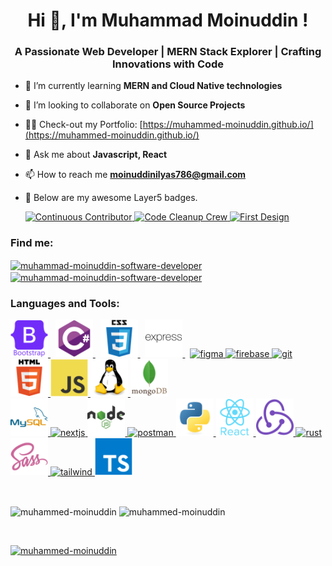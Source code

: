 <h1 align="center">Hi 👋, I'm Muhammad Moinuddin !</h1>
<h3 align="center">A Passionate Web Developer | MERN Stack Explorer | Crafting Innovations with Code</h3>


- 🌱 I’m currently learning **MERN and Cloud Native technologies**

- 👯 I’m looking to collaborate on **Open Source Projects**

- 👨‍💻 Check-out my Portfolio: [https://muhammed-moinuddin.github.io/](https://muhammed-moinuddin.github.io/)

- 💬 Ask me about **Javascript, React**

- 📫 How to reach me **moinuddinilyas786@gmail.com**

- :rocket: Below are my awesome Layer5 badges.

   <a href= "https://meshery.layer5.io/user/dce018e4-dde0-4937-931f-b62de3fd5d42?tab=badges">
    <img width="124px" src = "https://badges.layer5.io/assets/badges/continuous-contributor/continuous-contributor.png" alt = "Continuous Contributor" />
    <img width="124px" src = "https://badges.layer5.io/assets/badges/code-cleanup-crew/code-cleanup-crew.png" alt = "Code Cleanup Crew" />
    <img width="124px" src = "https://badges.layer5.io/assets/badges/first-design/first-design.png" alt = "First Design" />
  </a >

<h3 align="left">Find me:</h3>

<p align="left">
    <a href="https://linkedin.com/in/muhammad-moinuddin-software-developer" target="blank"><img align="center"
            src="https://raw.githubusercontent.com/rahuldkjain/github-profile-readme-generator/master/src/images/icons/Social/linked-in-alt.svg"
            alt="muhammad-moinuddin-software-developer" height="30" width="40" /></a>
            &nbsp;
    <a href="https://www.freecodecamp.org/moin211" target="blank"><img align="center"
        src="https://design-style-guide.freecodecamp.org/downloads/fcc_secondary_large.svg"
        alt="muhammad-moinuddin-software-developer" height="" width="140" /></a>
</p>


<h3 align="left">Languages and Tools:</h3>

<p align="left"> 
    <a href="https://getbootstrap.com" target="_blank" rel="noreferrer"> <img
            src="https://raw.githubusercontent.com/devicons/devicon/master/icons/bootstrap/bootstrap-plain-wordmark.svg"
            alt="bootstrap" width="60" /> </a> 
            &nbsp;
    <a href="https://www.w3schools.com/cs/" target="_blank"
        rel="noreferrer"><img
            src="https://raw.githubusercontent.com/devicons/devicon/master/icons/csharp/csharp-original.svg"
            alt="csharp" width="60" /> </a>
            &nbsp;
    <a href="https://www.w3schools.com/css/" target="_blank"
        rel="noreferrer"><img
            src="https://raw.githubusercontent.com/devicons/devicon/master/icons/css3/css3-original-wordmark.svg"
            alt="css3" width="60" /> </a>
            &nbsp;
    <a href="https://expressjs.com" target="_blank" rel="noreferrer">
        <img src="https://raw.githubusercontent.com/devicons/devicon/master/icons/express/express-original-wordmark.svg"
            alt="express" width="60" /> </a> 
            &nbsp;
    <a href="https://www.figma.com/" target="_blank"
        rel="noreferrer"> <img src="https://www.vectorlogo.zone/logos/figma/figma-icon.svg" alt="figma" width="60"
         /> </a> <a href="https://firebase.google.com/" target="_blank" rel="noreferrer"> <img
            src="https://www.vectorlogo.zone/logos/firebase/firebase-icon.svg" alt="firebase" width="60" />
    </a> <a href="https://git-scm.com/" target="_blank" rel="noreferrer"> <img
            src="https://www.vectorlogo.zone/logos/git-scm/git-scm-icon.svg" alt="git" width="60" /> </a> <a
        href="https://www.w3.org/html/" target="_blank" rel="noreferrer"> <img
            src="https://raw.githubusercontent.com/devicons/devicon/master/icons/html5/html5-original-wordmark.svg"
            alt="html5" width="60" /> </a> <a href="https://developer.mozilla.org/en-US/docs/Web/JavaScript"
        target="_blank" rel="noreferrer"> <img
            src="https://raw.githubusercontent.com/devicons/devicon/master/icons/javascript/javascript-original.svg"
            alt="javascript" width="60" /> </a> <a href="https://www.linux.org/" target="_blank"
        rel="noreferrer"> <img
            src="https://raw.githubusercontent.com/devicons/devicon/master/icons/linux/linux-original.svg" alt="linux"
            width="60" /> </a> <a href="https://www.mongodb.com/" target="_blank" rel="noreferrer"> <img
            src="https://raw.githubusercontent.com/devicons/devicon/master/icons/mongodb/mongodb-original-wordmark.svg"
            alt="mongodb" width="60" /> </a> <a href="https://www.mysql.com/" target="_blank"
        rel="noreferrer">
        <br>
        <img
            src="https://raw.githubusercontent.com/devicons/devicon/master/icons/mysql/mysql-original-wordmark.svg"
            alt="mysql" width="60" /> </a> <a href="https://nextjs.org/" target="_blank" rel="noreferrer">
        <img src="https://cdn.worldvectorlogo.com/logos/nextjs-2.svg" alt="nextjs" width="60" /> </a> <a
        href="https://nodejs.org" target="_blank" rel="noreferrer"> <img
            src="https://raw.githubusercontent.com/devicons/devicon/master/icons/nodejs/nodejs-original-wordmark.svg"
            alt="nodejs" width="60" /> </a> <a href="https://postman.com" target="_blank" rel="noreferrer">
        <img src="https://www.vectorlogo.zone/logos/getpostman/getpostman-icon.svg" alt="postman" width="60"
         /> </a> <a href="https://www.python.org" target="_blank" rel="noreferrer"> <img
            src="https://raw.githubusercontent.com/devicons/devicon/master/icons/python/python-original.svg"
            alt="python" width="60" /> </a> <a href="https://reactjs.org/" target="_blank" rel="noreferrer">
        <img src="https://raw.githubusercontent.com/devicons/devicon/master/icons/react/react-original-wordmark.svg"
            alt="react" width="60" /> </a> <a href="https://redux.js.org" target="_blank" rel="noreferrer">
        <img src="https://raw.githubusercontent.com/devicons/devicon/master/icons/redux/redux-original.svg" alt="redux"
            width="60" /> </a> <a href="https://www.rust-lang.org" target="_blank" rel="noreferrer"> <img
            src="https://www.rust-lang.org/static/images/rust-logo-blk.svg" alt="rust"
            width="60" /> </a> <a href="https://sass-lang.com" target="_blank" rel="noreferrer"> <img
            src="https://raw.githubusercontent.com/devicons/devicon/master/icons/sass/sass-original.svg" alt="sass"
            width="60" /> </a> <a href="https://tailwindcss.com/" target="_blank" rel="noreferrer"> <img
            src="https://www.vectorlogo.zone/logos/tailwindcss/tailwindcss-icon.svg" alt="tailwind" width="60"
         /> </a> <a href="https://www.typescriptlang.org/" target="_blank" rel="noreferrer"> <img
            src="https://raw.githubusercontent.com/devicons/devicon/master/icons/typescript/typescript-original.svg"
            alt="typescript" width="60" /> </a> </p>
            <br>
            <p>
                <img align="center"
                    src="https://github-readme-stats.vercel.app/api/top-langs?username=muhammed-moinuddin&show_icons=true&locale=en&layout=compact"
                    alt="muhammed-moinuddin" />
                    <img align="center" src="https://github-readme-streak-stats.herokuapp.com/?user=muhammed-moinuddin&"
                    alt="muhammed-moinuddin" />
            </p>
            <br>
<p align="left"> <a href="https://github.com/ryo-ma/github-profile-trophy"><img
    src="https://github-profile-trophy.vercel.app/?username=muhammed-moinuddin" alt="muhammed-moinuddin" /></a>
</p>
